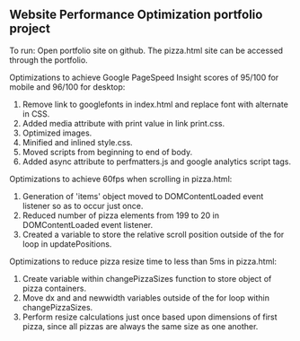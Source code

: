 ## Website Performance Optimization portfolio project

To run: Open portfolio site on github.  The pizza.html site can be accessed through the portfolio.

Optimizations to achieve Google PageSpeed Insight scores of 95/100 for mobile and 96/100 for desktop:

1. Remove link to googlefonts in index.html and replace font with alternate in CSS.
2. Added media attribute with print value in link print.css.
3. Optimized images.
4. Minified and inlined style.css.
5. Moved scripts from beginning to end of body.
6. Added async attribute to perfmatters.js and google analytics script tags. 


Optimizations to achieve 60fps when scrolling in pizza.html:

1. Generation of 'items' object moved to DOMContentLoaded event listener so as to occur just once.
2. Reduced number of pizza elements from 199 to 20 in DOMContentLoaded event listener.
3. Created a variable to store the relative scroll position outside of the for loop in updatePositions.


Optimizations to reduce pizza resize time to less than 5ms in pizza.html:

1. Create variable within changePizzaSizes function to store object of pizza containers.
2. Move dx and and newwidth variables outside of the for loop within changePizzaSizes.
3. Perform resize calculations just once based upon dimensions of first pizza, since all pizzas are always the same size as one another.